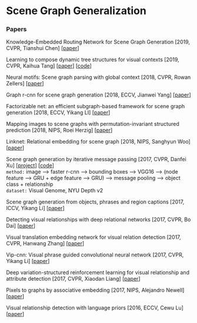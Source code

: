 # Scene Graph Generalization

### Papers

Knowledge-Embedded Routing Network for Scene Graph Generation \[2019, CVPR, Tianshui Chen\] \[[paper](http://openaccess.thecvf.com/content_CVPR_2019/papers/Chen_Knowledge-Embedded_Routing_Network_for_Scene_Graph_Generation_CVPR_2019_paper.pdf)\]

Learning to compose dynamic tree structures for visual contexts \[2019, CVPR, Kaihua Tang\] \[[paper](http://openaccess.thecvf.com/content_CVPR_2019/papers/Tang_Learning_to_Compose_Dynamic_Tree_Structures_for_Visual_Contexts_CVPR_2019_paper.pdf)\] \[[code](https://github.com/KaihuaTang/VCTree-Scene-Graph-Generation)\]

Neural motifs: Scene graph parsing with global context \[2018, CVPR, Rowan Zellers\] \[[paper](http://openaccess.thecvf.com/content_cvpr_2018/papers/Zellers_Neural_Motifs_Scene_CVPR_2018_paper.pdf)\]

Graph r-cnn for scene graph generation \[2018, ECCV, Jianwei Yang\] \[[paper](http://openaccess.thecvf.com/content_ECCV_2018/papers/Jianwei_Yang_Graph_R-CNN_for_ECCV_2018_paper.pdf)\]

Factorizable net: an efficient subgraph-based framework for scene graph generation \[2018, ECCV, Yikang LI\] \[[paper](http://openaccess.thecvf.com/content_ECCV_2018/papers/Yikang_LI_Factorizable_Net_An_ECCV_2018_paper.pdf)\]

Mapping images to scene graphs with permutation-invariant structured prediction \[2018, NIPS, Roei Herzig\] \[[paper](https://papers.nips.cc/paper/7951-mapping-images-to-scene-graphs-with-permutation-invariant-structured-prediction.pdf)\]

Linknet: Relational embedding for scene graph \[2018, NIPS, Sanghyun Woo\] \[[paper](https://papers.nips.cc/paper/7337-linknet-relational-embedding-for-scene-graph.pdf)\]

Scene graph generation by iterative message passing \[2017, CVPR, Danfei Xu\] \[[project](https://cs.stanford.edu/~danfei/scene-graph/)\] \[[code](https://github.com/danfeiX/scene-graph-TF-release)\]<br/>
`method:` image --> faster r-cnn --> bounding boxes --> VGG16 --> (node feature --> GRU + edge feature --> GRU) --> message pooling --> object class + relationship<br/>
`dataset:` Visual Genome, NYU Depth v2

Scene graph generation from objects, phrases and region captions \[2017, ICCV, Yikang Li\] \[[paper](http://openaccess.thecvf.com/content_ICCV_2017/papers/Li_Scene_Graph_Generation_ICCV_2017_paper.pdf)\]

Detecting visual relationships with deep relational networks \[2017, CVPR, Bo Dai\] \[[paper](http://openaccess.thecvf.com/content_cvpr_2017/papers/Dai_Detecting_Visual_Relationships_CVPR_2017_paper.pdf)\]

Visual translation embedding network for visual relation detection \[2017, CVPR, Hanwang Zhang\] \[[paper](http://openaccess.thecvf.com/content_cvpr_2017/papers/Zhang_Visual_Translation_Embedding_CVPR_2017_paper.pdf)\]

Vip-cnn: Visual phrase guided convolutional neural network \[2017, CVPR, Yikang Li\] \[[paper](http://openaccess.thecvf.com/content_cvpr_2017/papers/Li_ViP-CNN_Visual_Phrase_CVPR_2017_paper.pdf)\]

Deep variation-structured reinforcement learning for visual relationship and attribute detection \[2017, CVPR, Xiaodan Liang\] \[[paper](http://openaccess.thecvf.com/content_cvpr_2017/papers/Liang_Deep_Variation-Structured_Reinforcement_CVPR_2017_paper.pdf)\]

Pixels to graphs by associative embedding \[2017, NIPS, Alejandro Newell\] \[[paper](http://papers.nips.cc/paper/6812-pixels-to-graphs-by-associative-embedding.pdf)\]

Visual relationship detection with language priors \[2016, ECCV, Cewu Lu\] \[[paper](https://www-cs.stanford.edu/people/ranjaykrishna/vrd/vrd.pdf)\]



